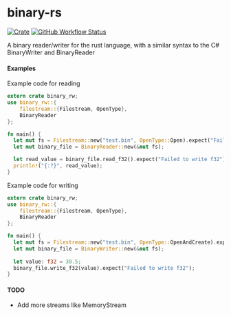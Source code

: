 # binary-rs
[![Crate](https://img.shields.io/crates/v/binary_rw)](https://crates.io/crates/binary_rw)
[![GitHub Workflow Status](https://img.shields.io/github/workflow/status/mathias234/binary-rs/Rust)](https://github.com/mathias234/binary-rs/actions/workflows/rust.yml)

A binary reader/writer for the rust language, with a similar syntax to the C# BinaryWriter and BinaryReader

#### Examples

Example code for reading

```rust
extern crate binary_rw;
use binary_rw::{
    filestream::{Filestream, OpenType},
    BinaryReader
};

fn main() {
  let mut fs = Filestream::new("test.bin", OpenType::Open).expect("Failed to open file"); 
  let mut binary_file = BinaryReader::new(&mut fs);

  let read_value = binary_file.read_f32().expect("Failed to write f32");
  println!("{:?}", read_value);
}
```

Example code for writing
```rust
extern crate binary_rw;
use binary_rw::{
    filestream::{Filestream, OpenType},
    BinaryReader
};

fn main() {
  let mut fs = Filestream::new("test.bin", OpenType::OpenAndCreate).expect("Failed to open file"); 
  let mut binary_file = BinaryWriter::new(&mut fs);
  
  let value: f32 = 30.5;
  binary_file.write_f32(value).expect("Failed to write f32");
}
```

#### TODO

- Add more streams like MemoryStream  

